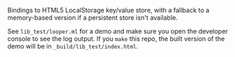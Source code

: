 Bindings to HTML5 LocalStorage key/value store, with a fallback to a
memory-based version if a persistent store isn't available.

See `lib_test/looper.ml` for a demo and make sure you open the developer
console to see the log output.  If you `make` this repo, the built version of
the demo will be in `_build/lib_test/index.html`.
